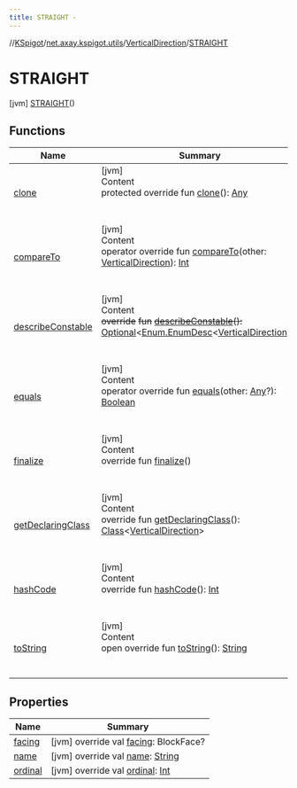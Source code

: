 ```yaml
---
title: STRAIGHT -
---
```

//[KSpigot](../../../index.md)/[net.axay.kspigot.utils](../../index.md)/[VerticalDirection](../index.md)/[STRAIGHT](index.md)



# STRAIGHT  
 [jvm] [STRAIGHT](index.md)()  
  
   


## Functions  
  
|  Name|  Summary| 
|---|---|
| [clone](../../-cardinal-direction/-w-e-s-t/index.md#kotlin/Enum/clone/#/PointingToDeclaration/)| [jvm]  <br>Content  <br>protected override fun [clone](../../-cardinal-direction/-w-e-s-t/index.md#kotlin/Enum/clone/#/PointingToDeclaration/)(): [Any](https://kotlinlang.org/api/latest/jvm/stdlib/kotlin/-any/index.html)  <br><br><br>
| [compareTo](index.md#kotlin/Enum/compareTo/#net.axay.kspigot.utils.VerticalDirection/PointingToDeclaration/)| [jvm]  <br>Content  <br>operator override fun [compareTo](index.md#kotlin/Enum/compareTo/#net.axay.kspigot.utils.VerticalDirection/PointingToDeclaration/)(other: [VerticalDirection](../index.md)): [Int](https://kotlinlang.org/api/latest/jvm/stdlib/kotlin/-int/index.html)  <br><br><br>
| [describeConstable](../../-cardinal-direction/-w-e-s-t/index.md#kotlin/Enum/describeConstable/#/PointingToDeclaration/)| [jvm]  <br>Content  <br>~~override~~ ~~fun~~ [~~describeConstable~~](../../-cardinal-direction/-w-e-s-t/index.md#kotlin/Enum/describeConstable/#/PointingToDeclaration/)~~(~~~~)~~~~:~~ [Optional](https://docs.oracle.com/javase/8/docs/api/java/util/Optional.html)<[Enum.EnumDesc](https://docs.oracle.com/javase/8/docs/api/java/lang/Enum.EnumDesc.html)<[VerticalDirection](../index.md)>>  <br><br><br>
| [equals](../../-cardinal-direction/-w-e-s-t/index.md#kotlin/Enum/equals/#kotlin.Any?/PointingToDeclaration/)| [jvm]  <br>Content  <br>operator override fun [equals](../../-cardinal-direction/-w-e-s-t/index.md#kotlin/Enum/equals/#kotlin.Any?/PointingToDeclaration/)(other: [Any](https://kotlinlang.org/api/latest/jvm/stdlib/kotlin/-any/index.html)?): [Boolean](https://kotlinlang.org/api/latest/jvm/stdlib/kotlin/-boolean/index.html)  <br><br><br>
| [finalize](../../-cardinal-direction/-w-e-s-t/index.md#kotlin/Enum/finalize/#/PointingToDeclaration/)| [jvm]  <br>Content  <br>override fun [finalize](../../-cardinal-direction/-w-e-s-t/index.md#kotlin/Enum/finalize/#/PointingToDeclaration/)()  <br><br><br>
| [getDeclaringClass](../../-cardinal-direction/-w-e-s-t/index.md#kotlin/Enum/getDeclaringClass/#/PointingToDeclaration/)| [jvm]  <br>Content  <br>override fun [getDeclaringClass](../../-cardinal-direction/-w-e-s-t/index.md#kotlin/Enum/getDeclaringClass/#/PointingToDeclaration/)(): [Class](https://docs.oracle.com/javase/8/docs/api/java/lang/Class.html)<[VerticalDirection](../index.md)>  <br><br><br>
| [hashCode](../../-cardinal-direction/-w-e-s-t/index.md#kotlin/Enum/hashCode/#/PointingToDeclaration/)| [jvm]  <br>Content  <br>override fun [hashCode](../../-cardinal-direction/-w-e-s-t/index.md#kotlin/Enum/hashCode/#/PointingToDeclaration/)(): [Int](https://kotlinlang.org/api/latest/jvm/stdlib/kotlin/-int/index.html)  <br><br><br>
| [toString](../../-cardinal-direction/-w-e-s-t/index.md#kotlin/Enum/toString/#/PointingToDeclaration/)| [jvm]  <br>Content  <br>open override fun [toString](../../-cardinal-direction/-w-e-s-t/index.md#kotlin/Enum/toString/#/PointingToDeclaration/)(): [String](https://kotlinlang.org/api/latest/jvm/stdlib/kotlin/-string/index.html)  <br><br><br>


## Properties  
  
|  Name|  Summary| 
|---|---|
| [facing](index.md#net.axay.kspigot.utils/VerticalDirection.STRAIGHT/facing/#/PointingToDeclaration/)|  [jvm] override val [facing](index.md#net.axay.kspigot.utils/VerticalDirection.STRAIGHT/facing/#/PointingToDeclaration/): BlockFace?   <br>
| [name](index.md#net.axay.kspigot.utils/VerticalDirection.STRAIGHT/name/#/PointingToDeclaration/)|  [jvm] override val [name](index.md#net.axay.kspigot.utils/VerticalDirection.STRAIGHT/name/#/PointingToDeclaration/): [String](https://kotlinlang.org/api/latest/jvm/stdlib/kotlin/-string/index.html)   <br>
| [ordinal](index.md#net.axay.kspigot.utils/VerticalDirection.STRAIGHT/ordinal/#/PointingToDeclaration/)|  [jvm] override val [ordinal](index.md#net.axay.kspigot.utils/VerticalDirection.STRAIGHT/ordinal/#/PointingToDeclaration/): [Int](https://kotlinlang.org/api/latest/jvm/stdlib/kotlin/-int/index.html)   <br>

